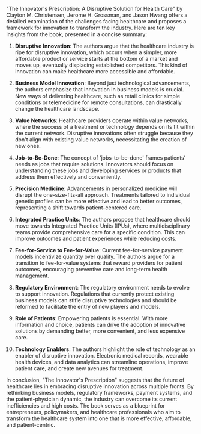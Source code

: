 "The Innovator's Prescription: A Disruptive Solution for Health Care" by Clayton M. Christensen, Jerome H. Grossman, and Jason Hwang offers a detailed examination of the challenges facing healthcare and proposes a framework for innovation to transform the industry. Here are ten key insights from the book, presented in a concise summary:

1. **Disruptive Innovation**: The authors argue that the healthcare industry is ripe for disruptive innovation, which occurs when a simpler, more affordable product or service starts at the bottom of a market and moves up, eventually displacing established competitors. This kind of innovation can make healthcare more accessible and affordable.

2. **Business Model Innovation**: Beyond just technological advancements, the authors emphasize that innovation in business models is crucial. New ways of delivering healthcare, such as retail clinics for simple conditions or telemedicine for remote consultations, can drastically change the healthcare landscape.

3. **Value Networks**: Healthcare providers operate within value networks, where the success of a treatment or technology depends on its fit within the current network. Disruptive innovations often struggle because they don't align with existing value networks, necessitating the creation of new ones.

4. **Job-to-Be-Done**: The concept of 'jobs-to-be-done' frames patients’ needs as jobs that require solutions. Innovators should focus on understanding these jobs and developing services or products that address them effectively and conveniently.

5. **Precision Medicine**: Advancements in personalized medicine will disrupt the one-size-fits-all approach. Treatments tailored to individual genetic profiles can be more effective and lead to better outcomes, representing a shift towards patient-centered care.

6. **Integrated Practice Units**: The authors propose that healthcare should move towards Integrated Practice Units (IPUs), where multidisciplinary teams provide comprehensive care for a specific condition. This can improve outcomes and patient experiences while reducing costs.

7. **Fee-for-Service to Fee-for-Value**: Current fee-for-service payment models incentivize quantity over quality. The authors argue for a transition to fee-for-value systems that reward providers for patient outcomes, encouraging preventive care and long-term health management.

8. **Regulatory Environment**: The regulatory environment needs to evolve to support innovation. Regulations that currently protect existing business models can stifle disruptive technologies and should be reformed to facilitate the entry of new players and models.

9. **Role of Patients**: Empowering patients is essential. With more information and choice, patients can drive the adoption of innovative solutions by demanding better, more convenient, and less expensive care.

10. **Technology Enablers**: The authors highlight the role of technology as an enabler of disruptive innovation. Electronic medical records, wearable health devices, and data analytics can streamline operations, improve patient care, and create new avenues for treatment.

In conclusion, "The Innovator's Prescription" suggests that the future of healthcare lies in embracing disruptive innovation across multiple fronts. By rethinking business models, regulatory frameworks, payment systems, and the patient-physician dynamic, the industry can overcome its current inefficiencies and high costs. The book serves as a blueprint for entrepreneurs, policymakers, and healthcare professionals who aim to transform the healthcare system into one that is more effective, affordable, and patient-centric.